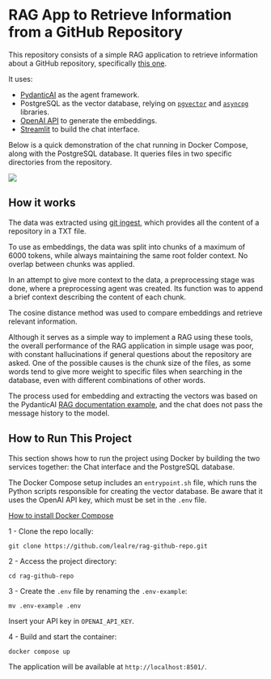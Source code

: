 # RAG App to Retrieve Information from a GitHub Repository

This repository consists of a simple RAG application to retrieve information about a GitHub repository, specifically [this one](https://github.com/lvgalvao/data-engineering-roadmap).

It uses:

- [PydanticAI](https://docs.pydantic.dev/latest/) as the agent framework.
- PostgreSQL as the vector database, relying on [`pgvector`](https://github.com/pgvector/pgvector) and [`asyncpg`](https://magicstack.github.io/asyncpg/current/) libraries.
- [OpenAI API](https://platform.openai.com/docs/overview) to generate the embeddings.
- [Streamlit](https://streamlit.io/) to build the chat interface.

Below is a quick demonstration of the chat running in Docker Compose, along with the PostgreSQL database. It queries files in two specific directories from the repository.

![](media/rag-demo.gif)

## How it works

The data was extracted using [git ingest](https://gitingest.com/), which provides all the content of a repository in a TXT file.

To use as embeddings, the data was split into chunks of a maximum of 6000 tokens, while always maintaining the same root folder context. No overlap between chunks was applied.

In an attempt to give more context to the data, a preprocessing stage was done, where a preprocessing agent was created. Its function was to append a brief context describing the content of each chunk.

The cosine distance method was used to compare embeddings and retrieve relevant information.

Although it serves as a simple way to implement a RAG using these tools, the overall performance of the RAG application in simple usage was poor, with constant hallucinations if general questions about the repository are asked. One of the possible causes is the chunk size of the files, as some words tend to give more weight to specific files when searching in the database, even with different combinations of other words.

The process used for embedding and extracting the vectors was based on the PydanticAI [RAG documentation example](https://ai.pydantic.dev/examples/rag/), and the chat does not pass the message history to the model.

## How to Run This Project

This section shows how to run the project using Docker by building the two services together: the Chat interface and the PostgreSQL database.

The Docker Compose setup includes an `entrypoint.sh` file, which runs the Python scripts responsible for creating the vector database. Be aware that it uses the OpenAI API key, which must be set in the `.env` file.

[How to install Docker Compose](https://docs.docker.com/compose/install/)

1 - Clone the repo locally:

```shell
git clone https://github.com/lealre/rag-github-repo.git
```

2 - Access the project directory:

```shell
cd rag-github-repo
```

3 - Create the `.env` file by renaming the `.env-example`:

```shell
mv .env-example .env
```

Insert your API key in `OPENAI_API_KEY`.

4 - Build and start the container:

```shell
docker compose up
```

The application will be available at `http://localhost:8501/`.
